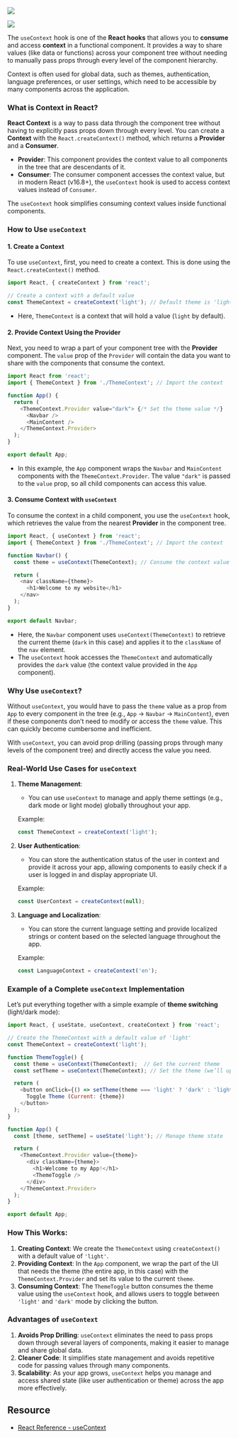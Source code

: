 ![](https://www.youtube.com/watch?v=n7xQVRpYHYY)

![](https://www.youtube.com/watch?v=FEUI-Kvsycs)

The `useContext` hook is one of the **React hooks** that allows you to **consume** and access **context** in a functional component. It provides a way to share values (like data or functions) across your component tree without needing to manually pass props through every level of the component hierarchy.

Context is often used for global data, such as themes, authentication, language preferences, or user settings, which need to be accessible by many components across the application.

### **What is Context in React?**
**React Context** is a way to pass data through the component tree without having to explicitly pass props down through every level. You can create a **Context** with the `React.createContext()` method, which returns a **Provider** and a **Consumer**.
- **Provider**: This component provides the context value to all components in the tree that are descendants of it.
- **Consumer**: The consumer component accesses the context value, but in modern React (v16.8+), the `useContext` hook is used to access context values instead of `Consumer`.

The `useContext` hook simplifies consuming context values inside functional components.

### **How to Use `useContext`**

#### **1. Create a Context**
To use `useContext`, first, you need to create a context. This is done using the `React.createContext()` method.

```javascript
import React, { createContext } from 'react';

// Create a context with a default value
const ThemeContext = createContext('light'); // Default theme is 'light'
```

- Here, `ThemeContext` is a context that will hold a value (`light` by default).

#### **2. Provide Context Using the Provider**
Next, you need to wrap a part of your component tree with the **Provider** component. The `value` prop of the `Provider` will contain the data you want to share with the components that consume the context.

```javascript
import React from 'react';
import { ThemeContext } from './ThemeContext'; // Import the context

function App() {
  return (
    <ThemeContext.Provider value="dark"> {/* Set the theme value */}
      <Navbar />
      <MainContent />
    </ThemeContext.Provider>
  );
}

export default App;
```

- In this example, the `App` component wraps the `Navbar` and `MainContent` components with the `ThemeContext.Provider`. The value `"dark"` is passed to the `value` prop, so all child components can access this value.

#### **3. Consume Context with `useContext`**
To consume the context in a child component, you use the `useContext` hook, which retrieves the value from the nearest **Provider** in the component tree.

```javascript
import React, { useContext } from 'react';
import { ThemeContext } from './ThemeContext'; // Import the context

function Navbar() {
  const theme = useContext(ThemeContext); // Consume the context value

  return (
    <nav className={theme}>
      <h1>Welcome to my website</h1>
    </nav>
  );
}

export default Navbar;
```

- Here, the `Navbar` component uses `useContext(ThemeContext)` to retrieve the current theme (`dark` in this case) and applies it to the `className` of the `nav` element.
- The `useContext` hook accesses the `ThemeContext` and automatically provides the `dark` value (the context value provided in the `App` component).

### **Why Use `useContext`?**

Without `useContext`, you would have to pass the `theme` value as a prop from `App` to every component in the tree (e.g., `App` → `Navbar` → `MainContent`), even if these components don’t need to modify or access the `theme` value. This can quickly become cumbersome and inefficient.

With `useContext`, you can avoid prop drilling (passing props through many levels of the component tree) and directly access the value you need.

### **Real-World Use Cases for `useContext`**

1. **Theme Management**:
    - You can use `useContext` to manage and apply theme settings (e.g., dark mode or light mode) globally throughout your app.
    
    Example:
    
    ```javascript
    const ThemeContext = createContext('light');
    ```
    
2. **User Authentication**:
    - You can store the authentication status of the user in context and provide it across your app, allowing components to easily check if a user is logged in and display appropriate UI.
    
    Example:
    
    ```javascript
    const UserContext = createContext(null);
    ```
    
3. **Language and Localization**:
    - You can store the current language setting and provide localized strings or content based on the selected language throughout the app.
    
    Example:
    
    ```javascript
    const LanguageContext = createContext('en');
    ```

### **Example of a Complete `useContext` Implementation**

Let’s put everything together with a simple example of **theme switching** (light/dark mode):

```javascript
import React, { useState, useContext, createContext } from 'react';

// Create the ThemeContext with a default value of 'light'
const ThemeContext = createContext('light');

function ThemeToggle() {
  const theme = useContext(ThemeContext);  // Get the current theme
  const setTheme = useContext(ThemeContext); // Set the theme (we’ll update this part later)

  return (
    <button onClick={() => setTheme(theme === 'light' ? 'dark' : 'light')}>
      Toggle Theme (Current: {theme})
    </button>
  );
}

function App() {
  const [theme, setTheme] = useState('light'); // Manage theme state

  return (
    <ThemeContext.Provider value={theme}>
      <div className={theme}>
        <h1>Welcome to my App!</h1>
        <ThemeToggle />
      </div>
    </ThemeContext.Provider>
  );
}

export default App;
```

### **How This Works**:
1. **Creating Context**: We create the `ThemeContext` using `createContext()` with a default value of `'light'`.
2. **Providing Context**: In the `App` component, we wrap the part of the UI that needs the theme (the entire app, in this case) with the `ThemeContext.Provider` and set its value to the current `theme`.
3. **Consuming Context**: The `ThemeToggle` button consumes the theme value using the `useContext` hook, and allows users to toggle between `'light'` and `'dark'` mode by clicking the button.

### **Advantages of `useContext`**
1. **Avoids Prop Drilling**: `useContext` eliminates the need to pass props down through several layers of components, making it easier to manage and share global data.
2. **Cleaner Code**: It simplifies state management and avoids repetitive code for passing values through many components.
3. **Scalability**: As your app grows, `useContext` helps you manage and access shared state (like user authentication or theme) across the app more effectively.

## Resource
- [React Reference - useContext](https://react.dev/reference/react/useContext)
